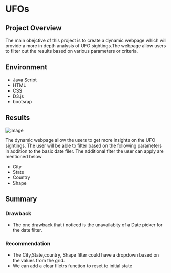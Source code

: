 # UFOs
## Project Overview
 The main obejctive of this project is to create a dynamic webpage which will provide a more in depth analysis of UFO sightings.The webpage allow users to filter out the results based on various parameters or criteria.
 
 ## Environment
 - Java Script
 - HTML
 - CSS
 - D3.js
 - bootsrap
 
 ## Results
 
 ![image](https://user-images.githubusercontent.com/90934630/145480417-9df99e36-31d8-4214-b040-eb39ff132e28.png)

 
The dynamic webpage allow the users to get more insights on the UFO sightings. The user will be able to filter based on the following parameters in addition to the basic date filer. The additional fiter the user can apply are mentioned below
 - City
 - State
 - Country
 - Shape

## Summary

### Drawback
- The one drawback that i noticed is the unavailabity of a Date picker for the date filter.
### Recommendation
- The City,State,country, Shape filter could have a dropdown based on the values from the grid.
- We can add a clear filetrs function to reset to initial state
